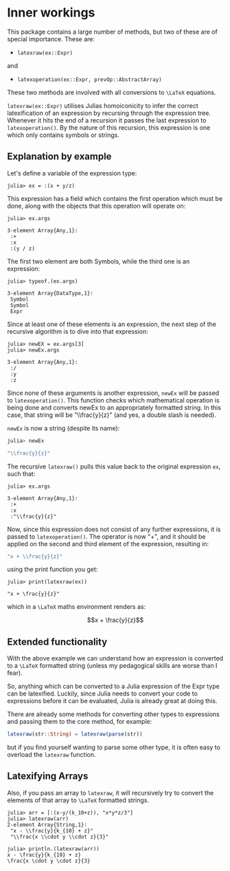 # Inner workings

This package contains a large number of methods, but two of these are of special importance.
These are:

- `latexraw(ex::Expr)`

and

- `latexoperation(ex::Expr, prevOp::AbstractArray)`

These two methods are involved with all conversions to ``\LaTeX`` equations. 

`latexraw(ex::Expr)` utilises Julias homoiconicity to infer the correct latexification of an expression by recursing through the expression tree. Whenever it hits the end of a recursion it passes the last expression to `latexoperation()`.
By the nature of this recursion, this expression is one which only contains symbols or strings.

## Explanation by example

Let's define a variable of the expression type:
```julia-repl
julia> ex = :(x + y/z)
```

This expression has a field which contains the first operation which must be done, along with the objects that this operation will operate on:
```julia-repl
julia> ex.args

3-element Array{Any,1}:
 :+      
 :x      
 :(y / z)
```

The first two element are both Symbols, while the third one is an expression:
```julia-repl
julia> typeof.(ex.args)

3-element Array{DataType,1}:
 Symbol
 Symbol
 Expr
```

Since at least one of these elements is an expression, the next step of the recursive algorithm is to dive into that expression:

```julia-repl
julia> newEX = ex.args[3]
julia> newEx.args

3-element Array{Any,1}:
 :/
 :y
 :z
```

Since none of these arguments is another expression, `newEx` will be passed to `latexoperation()`.
This function checks which mathematical operation is being done and converts newEx to an appropriately formatted string.
In this case, that string will be "\\\\frac{y}{z}" (and yes, a double slash is needed).

`newEx` is now a string (despite its name):


```julia
julia> newEx

"\\frac{y}{z}"
```

The recursive `latexraw()` pulls this value back to the original expression `ex`, such that:

```julia-repl
julia> ex.args

3-element Array{Any,1}:
 :+      
 :x      
 :"\\frac{y}{z}"
```

Now, since this expression does not consist of any further expressions, it is passed to `latexoperation()`.
The operator is now "+", and it should be applied on the second and third element of the expression, resulting in:

```julia
"x + \\frac{y}{z}"
```

using the print function you get:

```julia-repl
julia> print(latexraw(ex))

"x + \frac{y}{z}"
```

which in a ``\LaTeX`` maths environment renders as:

```math
x + \frac{y}{z}
```



## Extended functionality


With the above example we can understand how an expression is converted to a ``\LaTeX`` formatted string (unless my pedagogical skills are worse than I fear).

So, anything which can be converted to a Julia expression of the Expr type can be latexified.
Luckily, since Julia needs to convert your code to expressions before it can be evaluated, Julia is already great at doing this.

There are already some methods for converting other types to expressions and passing them to the core method, for example:
```julia
latexraw(str::String) = latexraw(parse(str))
```
but if you find yourself wanting to parse some other type, it is often easy to overload the `latexraw` function.


## Latexifying Arrays
Also, if you pass an array to `latexraw`, it will recursively try to convert the elements of that array to ``\LaTeX`` formatted strings.


```julia-repl
julia> arr = [:(x-y/(k_10+z)), "x*y*z/3"]
julia> latexraw(arr)
2-element Array{String,1}:
 "x - \\frac{y}{k_{10} + z}"     
 "\\frac{x \\cdot y \\cdot z}{3}"

julia> println.(latexraw(arr))
x - \frac{y}{k_{10} + z}
\frac{x \cdot y \cdot z}{3}
```
